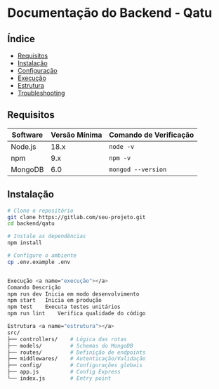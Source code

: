# Documentação do Backend - Qatu

## Índice
- [Requisitos](#requisitos)
- [Instalação](#instalação)
- [Configuração](#configuração)
- [Execução](#execução)
- [Estrutura](#estrutura)
- [Troubleshooting](#troubleshooting)

## Requisitos <a name="requisitos"></a>

| Software       | Versão Mínima | Comando de Verificação |
|----------------|---------------|------------------------|
| Node.js        | 18.x          | `node -v`              |
| npm            | 9.x           | `npm -v`               |
| MongoDB        | 6.0           | `mongod --version`     |

## Instalação <a name="instalação"></a>

```bash
# Clone o repositório
git clone https://gitlab.com/seu-projeto.git
cd backend/qatu

# Instale as dependências
npm install

# Configure o ambiente
cp .env.example .env


Execução <a name="execução"></a>
Comando	Descrição
npm run dev	Inicia em modo desenvolvimento
npm start	Inicia em produção
npm test	Executa testes unitários
npm run lint	Verifica qualidade do código

Estrutura <a name="estrutura"></a>
src/
├── controllers/    # Lógica das rotas
├── models/         # Schemas do MongoDB
├── routes/         # Definição de endpoints
├── middlewares/    # Autenticação/Validação
├── config/         # Configurações globais
├── app.js          # Config Express
└── index.js        # Entry point


